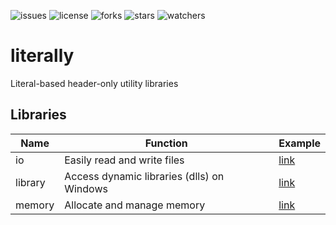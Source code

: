 ![issues](https://img.shields.io/github/issues/momo5502/literally.svg)
![license](https://img.shields.io/github/license/momo5502/literally.svg)
![forks](https://img.shields.io/github/forks/momo5502/literally.svg)
![stars](https://img.shields.io/github/stars/momo5502/literally.svg)
![watchers](https://img.shields.io/github/watchers/momo5502/literally.svg)

literally
=========
Literal-based header-only utility libraries

Libraries
---------

| Name    | Function                                   | Example                                                                            |
|---------|--------------------------------------------|------------------------------------------------------------------------------------|
| io      | Easily read and write files                | [link](https://github.com/momo5502/literally/blob/master/example/io/main.cpp)      |
| library | Access dynamic libraries (dlls) on Windows | [link](https://github.com/momo5502/literally/blob/master/example/library/main.cpp) |
| memory  | Allocate and manage memory                 | [link](https://github.com/momo5502/literally/blob/master/example/memory/main.cpp)  |